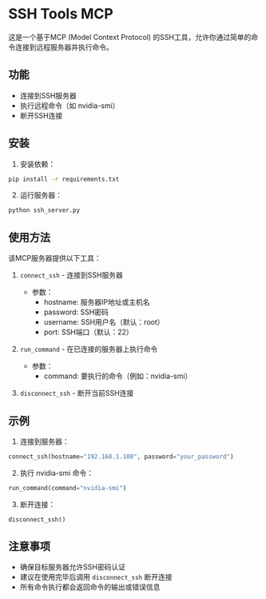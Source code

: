 # SSH Tools MCP

这是一个基于MCP (Model Context Protocol) 的SSH工具，允许你通过简单的命令连接到远程服务器并执行命令。

## 功能

- 连接到SSH服务器
- 执行远程命令（如 nvidia-smi）
- 断开SSH连接

## 安装

1. 安装依赖：
```bash
pip install -r requirements.txt
```

2. 运行服务器：
```bash
python ssh_server.py
```

## 使用方法

该MCP服务器提供以下工具：

1. `connect_ssh` - 连接到SSH服务器
   - 参数：
     - hostname: 服务器IP地址或主机名
     - password: SSH密码
     - username: SSH用户名（默认：root）
     - port: SSH端口（默认：22）

2. `run_command` - 在已连接的服务器上执行命令
   - 参数：
     - command: 要执行的命令（例如：nvidia-smi）

3. `disconnect_ssh` - 断开当前SSH连接

## 示例

1. 连接到服务器：
```python
connect_ssh(hostname="192.168.1.100", password="your_password")
```

2. 执行 nvidia-smi 命令：
```python
run_command(command="nvidia-smi")
```

3. 断开连接：
```python
disconnect_ssh()
```

## 注意事项

- 确保目标服务器允许SSH密码认证
- 建议在使用完毕后调用 `disconnect_ssh` 断开连接
- 所有命令执行都会返回命令的输出或错误信息 